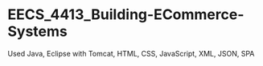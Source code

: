 # EECS_4413_Building-ECommerce-Systems

Used Java, Eclipse with Tomcat, HTML, CSS, JavaScript, XML, JSON, SPA
